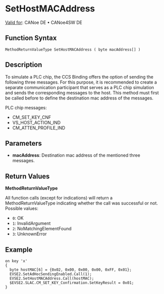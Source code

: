 # SetHostMACAddress

[Valid for](../../../Shared/FeatureAvailability.md): CANoe DE • CANoe4SW DE

## Function Syntax

```
MethodReturnValueType SetHostMACAddress ( byte macAddress[] )
```

## Description

To simulate a PLC chip, the CCS Binding offers the option of sending the following three messages. For this purpose, it is recommended to create a separate communication participant that serves as a PLC chip simulation and sends the corresponding messages to the host. This method must first be called before to define the destination mac address of the messages.

PLC chip messages:

- CM_SET_KEY_CNF
- VS_HOST_ACTION_IND
- CM_ATTEN_PROFILE_IND

## Parameters

- **macAddress**: Destination mac address of the mentioned three messages.

## Return Values

**MethodReturnValueType**

All function calls (except for indications) will return a MethodReturnValueType indicating whether the call was successful or not. Possible values:

- `0`: OK
- `1`: InvalidArgument
- `2`: NoMatchingElementFound
- `3`: UnknownError

## Example

```plaintext
on key 'x'
{
  byte hostMAC[6] = {0x02, 0x00, 0x00, 0x00, 0xFF, 0x01};
  EVSE2.SetAdHocSendingEnabled.Call(1);
  EVSE2.SetHostMACAddress.Call(hostMAC);
  $EVSE2.SLAC.CM_SET_KEY_Confirmation.SetKeyResult = 0x01;
}
```
